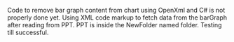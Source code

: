 Code to remove bar graph content from chart using OpenXml and C# is not properly done yet. Using XML code markup to fetch data from the barGraph after reading from PPT. PPT is inside the NewFolder named folder. Testing till successful.
